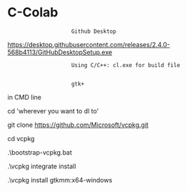 # C-Colab

						Github Desktop

https://desktop.githubusercontent.com/releases/2.4.0-568b4113/GitHubDesktopSetup.exe


						Using C/C++: cl.exe for build file


						gtk+

in CMD line

cd 'wherever you want to dl to'

git clone https://github.com/Microsoft/vcpkg.git

cd vcpkg

.\bootstrap-vcpkg.bat

.\vcpkg integrate install

.\vcpkg install gtkmm:x64-windows